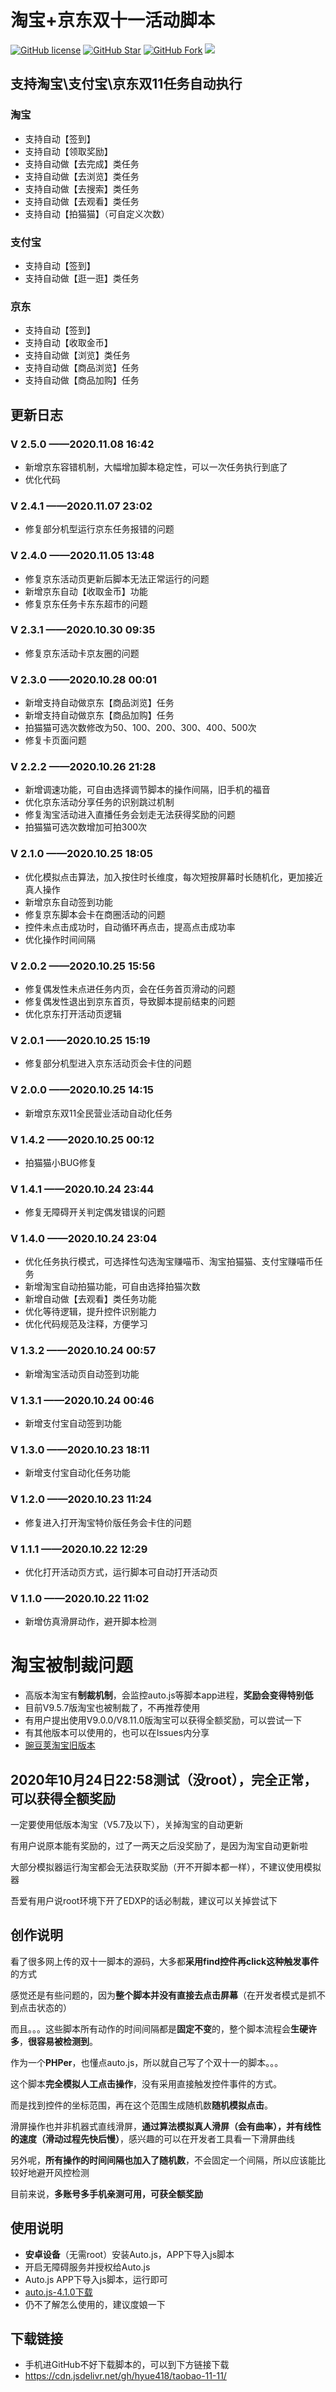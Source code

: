 # 淘宝+京东双十一活动脚本
[![GitHub license](https://img.shields.io/github/license/hyue418/taobao-11-11.svg?style=flat-square&color=4285dd&logo=github)](https://github.com/hyue418/taobao-11-11)
[![GitHub Star](https://img.shields.io/github/stars/hyue418/taobao-11-11.svg?style=flat-square&label=Star&color=4285dd&logo=github)](https://github.com/hyue418/taobao-11-11)
[![GitHub Fork](https://img.shields.io/github/forks/hyue418/taobao-11-11.svg?style=flat-square&label=Fork&color=4285dd&logo=github)](https://github.com/hyue418/taobao-11-11)
[![](https://data.jsdelivr.com/v1/package/gh/hyue418/taobao-11-11/badge)](https://www.jsdelivr.com/package/gh/hyue418/taobao-11-11)
## 支持淘宝\支付宝\京东双11任务自动执行
### 淘宝
* 支持自动【签到】
* 支持自动【领取奖励】
* 支持自动做【去完成】类任务
* 支持自动做【去浏览】类任务
* 支持自动做【去搜索】类任务
* 支持自动做【去观看】类任务
* 支持自动【拍猫猫】（可自定义次数）

### 支付宝
* 支持自动【签到】
* 支持自动做【逛一逛】类任务

### 京东
* 支持自动【签到】
* 支持自动【收取金币】
* 支持自动做【浏览】类任务
* 支持自动做【商品浏览】任务
* 支持自动做【商品加购】任务

## 更新日志
### V 2.5.0   ——2020.11.08 16:42
* 新增京东容错机制，大幅增加脚本稳定性，可以一次任务执行到底了
* 优化代码

### V 2.4.1   ——2020.11.07 23:02
* 修复部分机型运行京东任务报错的问题

### V 2.4.0   ——2020.11.05 13:48
* 修复京东活动页更新后脚本无法正常运行的问题
* 新增京东自动【收取金币】功能
* 修复京东任务卡东东超市的问题

### V 2.3.1   ——2020.10.30 09:35
* 修复京东活动卡京友圈的问题

### V 2.3.0   ——2020.10.28 00:01
* 新增支持自动做京东【商品浏览】任务
* 新增支持自动做京东【商品加购】任务
* 拍猫猫可选次数修改为50、100、200、300、400、500次
* 修复卡页面问题

### V 2.2.2   ——2020.10.26 21:28
* 新增调速功能，可自由选择调节脚本的操作间隔，旧手机的福音
* 优化京东活动分享任务的识别跳过机制
* 修复淘宝活动进入直播任务会划走无法获得奖励的问题
* 拍猫猫可选次数增加可拍300次

### V 2.1.0   ——2020.10.25 18:05
* 优化模拟点击算法，加入按住时长维度，每次短按屏幕时长随机化，更加接近真人操作
* 新增京东自动签到功能
* 修复京东脚本会卡在商圈活动的问题
* 控件未点击成功时，自动循环再点击，提高点击成功率
* 优化操作时间间隔

### V 2.0.2   ——2020.10.25 15:56
* 修复偶发性未点进任务内页，会在任务首页滑动的问题
* 修复偶发性退出到京东首页，导致脚本提前结束的问题
* 优化京东打开活动页逻辑

### V 2.0.1   ——2020.10.25 15:19
* 修复部分机型进入京东活动页会卡住的问题

### V 2.0.0   ——2020.10.25 14:15
* 新增京东双11全民营业活动自动化任务

### V 1.4.2   ——2020.10.25 00:12
* 拍猫猫小BUG修复

### V 1.4.1   ——2020.10.24 23:44
* 修复无障碍开关判定偶发错误的问题

### V 1.4.0   ——2020.10.24 23:04
* 优化任务执行模式，可选择性勾选淘宝赚喵币、淘宝拍猫猫、支付宝赚喵币任务
* 新增淘宝自动拍猫功能，可自由选择拍猫次数
* 新增自动做【去观看】类任务功能
* 优化等待逻辑，提升控件识别能力
* 优化代码规范及注释，方便学习

### V 1.3.2   ——2020.10.24 00:57
* 新增淘宝活动页自动签到功能

### V 1.3.1   ——2020.10.24 00:46
* 新增支付宝自动签到功能

### V 1.3.0   ——2020.10.23 18:11
* 新增支付宝自动化任务功能

### V 1.2.0   ——2020.10.23 11:24
* 修复进入打开淘宝特价版任务会卡住的问题

### V 1.1.1   ——2020.10.22 12:29
* 优化打开活动页方式，运行脚本可自动打开活动页

### V 1.1.0   ——2020.10.22 11:02
* 新增仿真滑屏动作，避开脚本检测

# 淘宝被制裁问题
* 高版本淘宝有**制裁机制**，会监控auto.js等脚本app进程，**奖励会变得特别低**
* 目前V9.5.7版淘宝也被制裁了，不再推荐使用
* 有用户提出使用V9.0.0/V8.11.0版淘宝可以获得全额奖励，可以尝试一下
* 有其他版本可以使用的，也可以在Issues内分享
* [豌豆荚淘宝旧版本](https://www.wandoujia.com/apps/32267/history)

## 2020年10月24日22:58测试（没root），完全正常，可以获得全额奖励
一定要使用低版本淘宝（V5.7及以下），关掉淘宝的自动更新

有用户说原本能有奖励的，过了一两天之后没奖励了，是因为淘宝自动更新啦

大部分模拟器运行淘宝都会无法获取奖励（开不开脚本都一样），不建议使用模拟器

吾爱有用户说root环境下开了EDXP的话必制裁，建议可以关掉尝试下

## 创作说明
看了很多网上传的双十一脚本的源码，大多都**采用find控件再click这种触发事件**的方式

感觉还是有些问题的，因为**整个脚本并没有直接去点击屏幕**（在开发者模式是抓不到点击状态的）

而且。。。这些脚本所有动作的时间间隔都是**固定不变**的，整个脚本流程会**生硬许多**，**很容易被检测到**。

作为一个**PHPer**，也懂点auto.js，所以就自己写了个双十一的脚本。。。

这个脚本**完全模拟人工点击操作**，没有采用直接触发控件事件的方式。

而是找到控件的坐标范围，再在这个范围生成随机数**随机模拟点击**。

滑屏操作也并非机器式直线滑屏，**通过算法模拟真人滑屏（会有曲率），并有线性的速度（滑动过程先快后慢）**，感兴趣的可以在开发者工具看一下滑屏曲线

另外呢，**所有操作的时间间隔也加入了随机数**，不会固定一个间隔，所以应该能比较好地避开风控检测

目前来说，**多账号多手机亲测可用，可获全额奖励**

## 使用说明
* **安卓设备**（无需root）安装Auto.js，APP下导入js脚本
* 开启无障碍服务并授权给Auto.js
* Auto.js APP下导入js脚本，运行即可
* [auto.js-4.1.0下载](https://share.weiyun.com/5a9g8ys)
* 仍不了解怎么使用的，建议度娘一下

## 下载链接
* 手机进GitHub不好下载脚本的，可以到下方链接下载
* https://cdn.jsdelivr.net/gh/hyue418/taobao-11-11/
